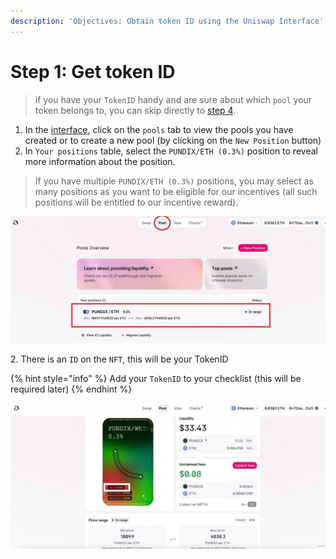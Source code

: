 ```yaml
---
description: 'Objectives: Obtain token ID using the Uniswap Interface'
---
```


# Step 1: Get token ID

> if you have your `TokenID` handy and are sure about which `pool` your token belongs to, you can skip directly to [step 4](nonfungiblepositionmanager-2.md).

1. In the [interface](https://app.uniswap.org/#/pool), click on the `pools` tab to view the pools you have created or to create a new pool (by clicking on the `New Position` button)
2. In `Your positions` table, select the `PUNDIX/ETH (0.3%)` position to reveal more information about the position.

> If you have multiple `PUNDIX/ETH (0.3%)` positions, you may select as many positions as you want to be eligible for our incentives (all such positions will be entitled to our incentive reward).

![](<../.gitbook/assets/Pundix-Weth Uniswap Pool (Prod).jpeg>)

2\. There is an `ID` on the `NFT`, this will be your TokenID

{% hint style="info" %}
Add your `TokenID` to your checklist (this will be required later)
{% endhint %}

![](<../.gitbook/assets/Pundix-Weth Uniswap Pool 2.jpeg>)
